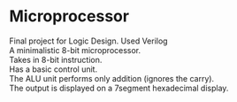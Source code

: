 # Microprocessor
Final project for Logic Design. Used Verilog  
A minimalistic 8-bit microprocessor.  
Takes in 8-bit instruction.  
Has a basic control unit.  
The ALU unit performs only addition (ignores the carry).  
The output is displayed on a 7segment hexadecimal display.  
